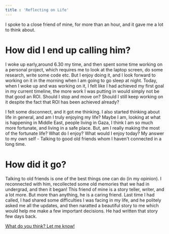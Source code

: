 ```yaml
---
title : 'Reflecting on Life'
---
```


I spoke to a close friend of mine, for more than an hour, and<!--more--> it gave me a lot to think about.

# How did I end up calling him?

I woke up early,around 6.30 my time, and then spent some time working on a personal project, which requires me to look at the laptop screen, do some research, write some code etc. But I enjoy doing it, and I look forward to working on it in the morning when I am going to go sleep at night. 
Today, when I woke up and was working on it, I felt like I had achieved my first goal in my current timeline, the more work I was putting in would simply not be that good an ROI. Should I stop and move on? Should I still keep working on it despite the fact that ROI has been achieved already?

I felt some disconnect, and it got me thinking. I also started thinking about life in general, and am I truly enjoying my life? Maybe I am, looking at what is happening in Middle East,  people living in Gaza, I  think I am so much more fortunate, and living in a safe place. But, am I really making the most of the fortunate life? What do I enjoy? What would I enjoy today? My answer to my own self - Talking to good old friends whom I haven't connected in a long time. 

# How did it go?

Talking to old friends is one of the best things one can do (in my opinion). I reconnected with him, recollected some old memories that we had in undergrad, and then it began! This friend of mine is a story teller, writer, and a lot more. But more than anything, he is a caring friend. 
Last time I had called, I had shared some difficulties I was facing in my life, and he politely asked me all the  updates, and then naratted a beautiful story to me which would help me make a few important decisions. He had written that story few days back.

[What do you think? Let me know!](/contact/)





